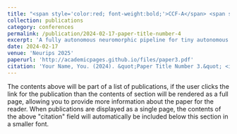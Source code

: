 ```yaml
---
title: "<span style='color:red; font-weight:bold;'>CCF-A</span> <span style='color:black; font-weight:bold;'>Spotlight</span> Fully Autonomous Neuromorphic Navigation and Dynamic Obstacle Avoidance"
collection: publications
category: conferences
permalink: /publication/2024-02-17-paper-title-number-4
excerpt: 'A fully autonomous neuromorphic pipeline for tiny autonomous UAV to navigate and avoid dynamic obstacles under various light conditions in less than 2.3 ms with energy consumption reduced to 21% of traditional architecture.'
date: 2024-02-17
venue: 'Neurips 2025'
paperurl: 'http://academicpages.github.io/files/paper3.pdf'
citation: 'Your Name, You. (2024). &quot;Paper Title Number 3.&quot; <i>GitHub Journal of Bugs</i>. 1(3).'
---
```


The contents above will be part of a list of publications, if the user clicks the link for the publication than the contents of section will be rendered as a full page, allowing you to provide more information about the paper for the reader. When publications are displayed as a single page, the contents of the above "citation" field will automatically be included below this section in a smaller font.
